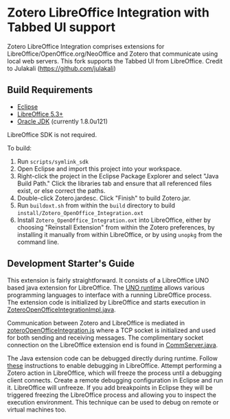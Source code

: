 # Zotero LibreOffice Integration with Tabbed UI support

Zotero LibreOffice Integration comprises extensions for LibreOffice/OpenOffice.org/NeoOffice and Zotero that communicate using local web servers. This fork supports the Tabbed UI from LibreOffice.
Credit to Julakali (https://github.com/julakali)

## Build Requirements

- [Eclipse](https://www.eclipse.org/downloads/?)
- [LibreOffice 5.3+](http://www.libreoffice.org/download/download/)
- [Oracle JDK](http://www.oracle.com/technetwork/java/javase/downloads/index-jsp-138363.html) (currently 1.8.0u121)

LibreOffice SDK is not required.

To build:

1.  Run `scripts/symlink_sdk`
1.  Open Eclipse and import this project into your workspace.
1.  Right-click the project in the Eclipse Package Explorer and select "Java Build Path." Click the libraries tab and ensure that all referenced files exist, or else correct the paths.
1.  Double-click Zotero.jardesc. Click "Finish" to build Zotero.jar.
1.  Run `buildoxt.sh` from within the `build` directory to build `install/Zotero_OpenOffice_Integration.oxt`
1.  Install `Zotero_OpenOffice_Integration.oxt` into LibreOffice, either by choosing "Reinstall Extension" from within the Zotero preferences, by installing it manually from within LibreOffice, or by using `unopkg` from the command line.

## Development Starter's Guide

This extension is fairly straightforward. It consists of a LibreOffice UNO based java extension for LibreOffice.
The [UNO runtime](https://wiki.openoffice.org/wiki/Documentation/DevGuide/OpenOffice.org_Developers_Guide) allows various
programming languages to interface with a running LibreOffice process. The extension code is initialized by LibreOffice
and starts execution in [ZoteroOpenOfficeIntegrationImpl.java](https://github.com/zotero/zotero-libreoffice-integration/blob/2183efa/build/source/org/zotero/integration/ooo/comp/ZoteroOpenOfficeIntegrationImpl.java#L40-L40).

Communication between Zotero and LibreOffice is mediated in [zoteroOpenOfficeIntegration.js](https://github.com/zotero/zotero-libreoffice-integration/blob/2183efa/components/zoteroOpenOfficeIntegration.js#L38)
where a TCP socket is initialized and used for both sending and receiving messages. The complimentary socket connection on the 
LibreOffice extension end is found in [CommServer.java](https://github.com/zotero/zotero-libreoffice-integration/blob/2183efa/build/source/org/zotero/integration/ooo/comp/CommServer.java#L14).

The Java extension code can be debugged directly during runtime. Follow [these](https://help.libreoffice.org/Common/Start_Parameters#Java_Start_parameter)
instructions to enable debugging in LibreOffice. Attempt performing a Zotero action in LibreOffice, which will freeze the
process until a debugging client connects. Create a remote debugging configuration in Eclipse and run it. LibreOffice will
unfreeze. If you add breakpoints in Eclipse they will be triggered freezing the LibreOffice process and allowing you to
inspect the execution environment. This technique can be used to debug on remote or virtual machines too.

